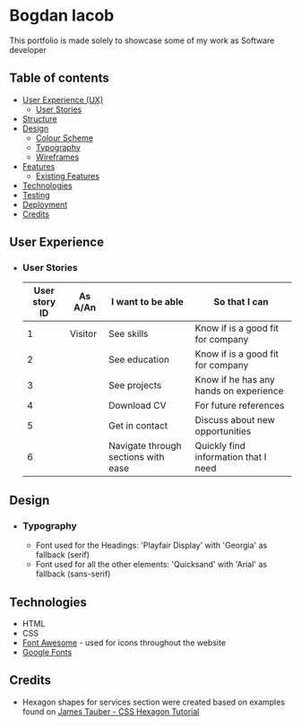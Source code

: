 # Bogdan Iacob
This portfolio is made solely to showcase some of my work as Software developer

## Table of contents
* [User Experience (UX)](#user-experience)
    * [User Stories](#user-stories)
* [Structure](#structure)
* [Design](#design)
    * [Colour Scheme](#colour-scheme)
    * [Typography](#typography)
    * [Wireframes](#wireframes)
* [Features](#features)
    * [Existing Features](#existing-features)
* [Technologies](#technologies)
* [Testing](#testing)
* [Deployment](#deployment)
* [Credits](#credits)

## User Experience
-   ### User Stories

    | User story ID | As A/An | I want to be able | So that I can |
    | ------------- | ------- | ----------------- | ------------- |
    | 1 | Visitor   | See skills                          | Know if is a good fit for company      |
    | 2 |           | See education                       | Know if is a good fit for company      |
    | 3 |           | See projects                        | Know if he has any hands on experience |
    | 4 |           | Download CV                         | For future references                  |
    | 5 |           | Get in contact                      | Discuss about new opportunities        |
    | 6 |           | Navigate through sections with ease | Quickly find information that I need   |

## Design

-   ### Typography
    -   Font used for the Headings: 'Playfair Display' with 'Georgia' as fallback (serif)
    -   Font used for all the other elements: 'Quicksand' with 'Arial' as fallback (sans-serif)

## Technologies
-   HTML
-   CSS
-   [Font Awesome](https://fontawesome.com/) - used for icons throughout the website
-   [Google Fonts](https://fonts.google.com/)

## Credits
-   Hexagon shapes for services section were created based on examples found on [James Tauber - CSS Hexagon Tutorial](https://jtauber.github.io/articles/css-hexagon.html) 